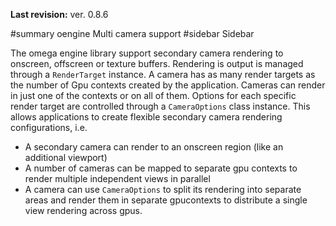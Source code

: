 <p><b>Last revision:</b> ver. 0.8.6</p>

#summary oengine Multi camera support
#sidebar Sidebar

The omega engine library support secondary camera rendering to onscreen, offscreen or texture buffers. Rendering is output is managed through a `RenderTarget` instance. A camera has as many render targets as the number of Gpu contexts created by the application. Cameras can render in just one of the contexts or on all of them. Options for each specific render target are controlled through a `CameraOptions` class instance. This allows applications to create flexible secondary camera rendering configurations, i.e.
  * A secondary camera can render to an onscreen region (like an additional viewport)
  * A number of cameras can be mapped to separate gpu contexts to render multiple independent views in parallel
  * A camera can use `CameraOptions` to split its rendering into separate areas and render them in separate gpucontexts to distribute a single view rendering across gpus.
